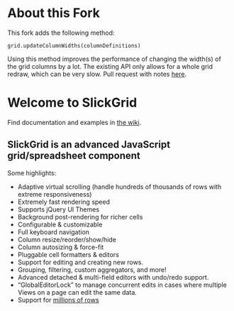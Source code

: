 # About this Fork

This fork adds the following method:

```
grid.updateColumnWidths(columnDefinitions)
```

Using this method improves the performance of changing the width(s) of the grid columns by a lot. The existing API only allows for a whole grid redraw, which can be very slow. Pull request with notes [here](https://github.com/mleibman/SlickGrid/pull/897).


# Welcome to SlickGrid

Find documentation and examples in [the wiki](https://github.com/mleibman/SlickGrid/wiki).

## SlickGrid is an advanced JavaScript grid/spreadsheet component

Some highlights:

* Adaptive virtual scrolling (handle hundreds of thousands of rows with extreme responsiveness)
* Extremely fast rendering speed
* Supports jQuery UI Themes
* Background post-rendering for richer cells
* Configurable & customizable
* Full keyboard navigation
* Column resize/reorder/show/hide
* Column autosizing & force-fit
* Pluggable cell formatters & editors
* Support for editing and creating new rows.
* Grouping, filtering, custom aggregators, and more!
* Advanced detached & multi-field editors with undo/redo support.
* “GlobalEditorLock” to manage concurrent edits in cases where multiple Views on a page can edit the same data.
* Support for [millions of rows](http://stackoverflow.com/a/2569488/1269037)
